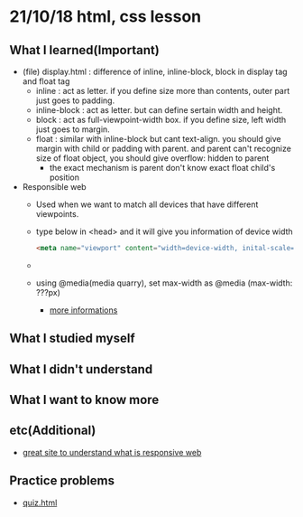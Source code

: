 # 21/10/18 html, css lesson

## What I learned(Important)

* (file) display.html : difference of inline, inline-block, block in display tag and float tag
  * inline : act as letter. if you define size more than contents, outer part just goes to padding.
  * inline-block : act as letter. but can define sertain width and height.
  * block : act as full-viewpoint-width box. if you define size, left width just goes to margin.
  * float : similar with inline-block but cant text-align.
               you should give margin with child or padding with parent.
               and parent can't recognize size of float object, you should give overflow: hidden to parent
    * the exact mechanism is parent don't know exact float child's position
* Responsible web
  * Used when we want to match all devices that have different viewpoints.
  * type below in \<head> and it will give you information of device width

    ```html
    <meta name="viewport" content="width=device-width, inital-scale=1.0" />
    ```

  *
  * using @media(media quarry), set max-width as @media (max-width: ???px)
    * [more informations](https://nykim.work/84)

## What I studied myself

## What I didn't understand

## What I want to know more

## etc(Additional)

* [great site to understand what is responsive web](ttps://www.samsungsds.com/kr/company/overview/about_comp_over.html)

## Practice problems

* [quiz.html](quiz.html)
